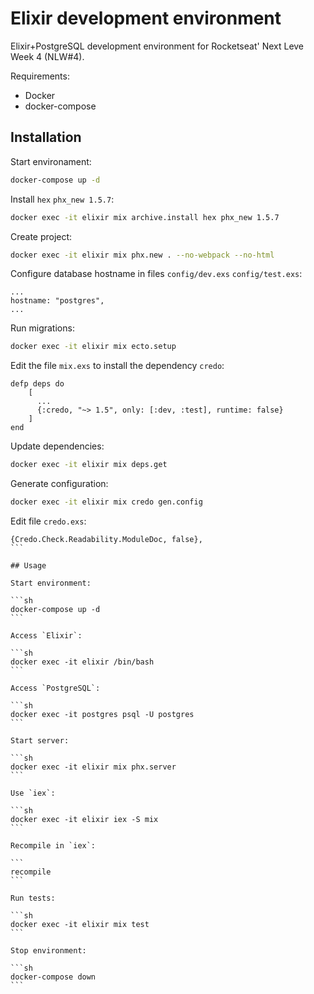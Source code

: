 # Elixir development environment

Elixir+PostgreSQL development environment for Rocketseat' Next Leve Week 4 (NLW#4).

Requirements:

* Docker
* docker-compose

## Installation

Start environament:

```sh
docker-compose up -d
```

Install `hex` `phx_new 1.5.7`:

```sh
docker exec -it elixir mix archive.install hex phx_new 1.5.7
```

Create project:

```sh
docker exec -it elixir mix phx.new . --no-webpack --no-html
```

Configure database hostname in files `config/dev.exs` `config/test.exs`:

```
...
hostname: "postgres",
...
```

Run migrations:

```sh
docker exec -it elixir mix ecto.setup
```

Edit the file `mix.exs` to install the dependency `credo`:

```
defp deps do
    [
      ...
      {:credo, "~> 1.5", only: [:dev, :test], runtime: false}
    ]
end
```

Update dependencies:
  
```sh
docker exec -it elixir mix deps.get
```

Generate configuration:

```sh
docker exec -it elixir mix credo gen.config
```

Edit file `credo.exs`:

````
{Credo.Check.Readability.ModuleDoc, false},
```

## Usage

Start environment:

```sh
docker-compose up -d
```

Access `Elixir`:

```sh
docker exec -it elixir /bin/bash
```

Access `PostgreSQL`:

```sh
docker exec -it postgres psql -U postgres
```

Start server:

```sh
docker exec -it elixir mix phx.server
```

Use `iex`:

```sh
docker exec -it elixir iex -S mix
```

Recompile in `iex`:

```
recompile
```

Run tests:

```sh
docker exec -it elixir mix test
```

Stop environment:

```sh
docker-compose down
```